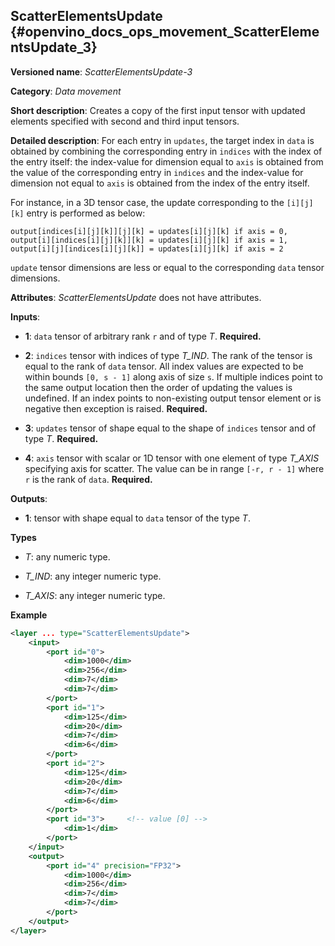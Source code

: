 ## ScatterElementsUpdate <a name="ScatterElementsUpdate"></a> {#openvino_docs_ops_movement_ScatterElementsUpdate_3}

**Versioned name**: *ScatterElementsUpdate-3*

**Category**: *Data movement*

**Short description**: Creates a copy of the first input tensor with updated elements specified with second and third input tensors.

**Detailed description**: For each entry in `updates`, the target index in `data` is obtained by combining the corresponding entry in
`indices` with the index of the entry itself: the index-value for dimension equal to `axis` is obtained from the value of the corresponding entry in
`indices` and the index-value for dimension not equal to `axis` is obtained from the index of the entry itself.

For instance, in a 3D tensor case, the update corresponding to the `[i][j][k]` entry is performed as below:

```
output[indices[i][j][k]][j][k] = updates[i][j][k] if axis = 0,
output[i][indices[i][j][k]][k] = updates[i][j][k] if axis = 1,
output[i][j][indices[i][j][k]] = updates[i][j][k] if axis = 2
```

`update` tensor dimensions are less or equal to the corresponding `data` tensor dimensions.

**Attributes**: *ScatterElementsUpdate* does not have attributes.

**Inputs**:

*   **1**: `data` tensor of arbitrary rank `r` and of type *T*. **Required.**

*   **2**: `indices` tensor with indices of type *T_IND*. The rank of the tensor is equal to the rank of `data` tensor.
All index values are expected to be within bounds `[0, s - 1]` along axis of size `s`. If multiple indices point to the
same output location then the order of updating the values is undefined. If an index points to non-existing output
tensor element or is negative then exception is raised. **Required.**

*   **3**: `updates` tensor of shape equal to the shape of `indices` tensor and of type *T*. **Required.**

*   **4**: `axis` tensor with scalar or 1D tensor with one element of type *T_AXIS* specifying axis for scatter.
The value can be in range `[-r, r - 1]` where `r` is the rank of `data`. **Required.**

**Outputs**:

*   **1**: tensor with shape equal to `data` tensor of the type *T*.

**Types**

* *T*: any numeric type.

* *T_IND*: any integer numeric type.

* *T_AXIS*: any integer numeric type.

**Example**

```xml
<layer ... type="ScatterElementsUpdate">
    <input>
        <port id="0">
            <dim>1000</dim>
            <dim>256</dim>
            <dim>7</dim>
            <dim>7</dim>
        </port>
        <port id="1">
            <dim>125</dim>
            <dim>20</dim>
            <dim>7</dim>
            <dim>6</dim>
        </port>
        <port id="2">
            <dim>125</dim>
            <dim>20</dim>
            <dim>7</dim>
            <dim>6</dim>
        </port>
        <port id="3">     <!-- value [0] -->
            <dim>1</dim>
        </port>
    </input>
    <output>
        <port id="4" precision="FP32">
            <dim>1000</dim>
            <dim>256</dim>
            <dim>7</dim>
            <dim>7</dim>
        </port>
    </output>
</layer>
```
